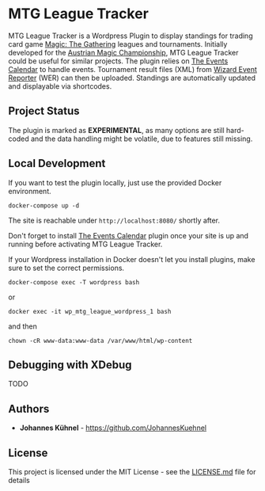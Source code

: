# MTG League Tracker
MTG League Tracker is a Wordpress Plugin to display standings for trading card game [Magic: The Gathering](https://magic.wizards.com/) leagues and tournaments. Initially developed for the [Austrian Magic Championship](https://www.austrianmagic.at/), MTG League Tracker could be useful for similar projects.
The plugin relies on [The Events Calendar](https://wordpress.org/plugins/the-events-calendar/) to handle events. Tournament result files (XML) from [Wizard Event Reporter](https://wpn.wizards.com/wer) (WER) can then be uploaded. Standings are automatically updated and displayable via shortcodes.

## Project Status
The plugin is marked as **EXPERIMENTAL**, as many options are still hard-coded and the data handling might be volatile, due to features still missing.

## Local Development
If you want to test the plugin locally, just use the provided Docker environment.

```
docker-compose up -d
```

The site is reachable under `http://localhost:8080/` shortly after.

Don't forget to install [The Events Calendar](https://wordpress.org/plugins/the-events-calendar/) plugin once your site is up and running before activating MTG League Tracker.

If your Wordpress installation in Docker doesn't let you install plugins, make sure to set the correct permissions.
```
docker-compose exec -T wordpress bash
```
or
```
docker exec -it wp_mtg_league_wordpress_1 bash
```

and then
```
chown -cR www-data:www-data /var/www/html/wp-content
```

## Debugging with XDebug
TODO

## Authors
* **Johannes Kühnel** - https://github.com/JohannesKuehnel

## License
This project is licensed under the MIT License - see the [LICENSE.md](LICENSE.md) file for details
